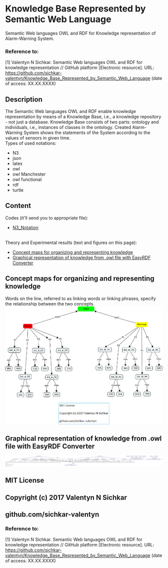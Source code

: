 # Knowledge Base Represented by Semantic Web Language
Semantic Web languages OWL and RDF for Knowledge representation of Alarm-Warning System.

### Reference to:
[1] Valentyn N Sichkar. Semantic Web languages OWL and RDF for knowledge representation // GitHub platform [Electronic resource]. URL: https://github.com/sichkar-valentyn/Knowledge_Base_Represented_by_Semantic_Web_Language (date of access: XX.XX.XXXX)

## Description
The Semantic Web languages OWL and RDF enable knowledge representation by means of a Knowledge Base, i.e., a knowledge repository - not just a database. Knowledge Base consists of two parts: ontology and individuals, i.e., instances of classes in the ontology. Created Alarm-Warning System shows the statements of the System according to the values of sensors in given time.
<br/>Types of used notations:
* N3
* json
* latex
* owl
* owl Manchester
* owl functional
* rdf
* turtle

## Content
Codes (it'll send you to appropriate file):
* [N3_Notation](https://github.com/sichkar-valentyn/Knowledge_Base_Represented_by_Semantic_Web_Language/blob/master/KB_in_Notation.n3)

<br/>
Theory and Experimental results (text and figures on this page):

* <a href="#Concept maps for organizing and representing knowledge">Concept maps for organizing and representing knowledge</a>
* <a href="#Graphical representation of knowledge from .owl file with EasyRDF Converter">Graphical representation of knowledge from .owl file with EasyRDF Converter</a>

## <a name="Concept maps for organizing and representing knowledge">Concept maps for organizing and representing knowledge</a>
Words on the line, referred to as linking words or linking phrases, specify the relationship between the two concepts.
![Result](images/Knowledge_Base_by_Cmap.png)

## <a name="Graphical representation of knowledge from .owl file with EasyRDF Converter">Graphical representation of knowledge from .owl file with EasyRDF Converter</a>
![Result](images/Knowledge_Base_by_EasyRDF_Converter.png)

## MIT License
## Copyright (c) 2017 Valentyn N Sichkar
## github.com/sichkar-valentyn
### Reference to:
[1] Valentyn N Sichkar. Semantic Web languages OWL and RDF for knowledge representation // GitHub platform [Electronic resource]. URL: https://github.com/sichkar-valentyn/Knowledge_Base_Represented_by_Semantic_Web_Language (date of access: XX.XX.XXXX)
